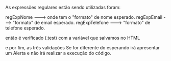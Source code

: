 As expressões regulares estão sendo utilizadas foram:

  regExpNome  ---> onde tem o "formato" de nome esperado.
  regExpEmail  ---> "formato" de email esperado.
  regExpTelefone  ---> "formato" de telefone esperado.

então é verificado (.test) com a variável que salvamos no HTML

e por fim, as três validações Se for diferente do esperando irá apresentar um Alerta e não irá realizar a execução do código.
